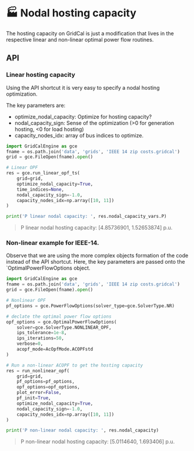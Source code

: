 # 🏭 Nodal hosting capacity

The hosting capacity on GridCal is just a modification that lives in the respective
linear and non-linear optimal power flow routines.

## API

### Linear hosting capacity

Using the API shortcut it is very easy to specify a nodal hosting optimization.

The key parameters are:
- optimize_nodal_capacity: Optimize for hosting capacity?
- nodal_capacity_sign: Sense of the optimization (>0 for generation hosting, <0 for load hosting)
- capacity_nodes_idx: array of bus indices to optimize.

```python
import GridCalEngine as gce
fname = os.path.join('data', 'grids', 'IEEE 14 zip costs.gridcal')
grid = gce.FileOpen(fname).open()

# Linear OPF
res = gce.run_linear_opf_ts(
    grid=grid,
    optimize_nodal_capacity=True,
    time_indices=None,
    nodal_capacity_sign=-1.0,
    capacity_nodes_idx=np.array([10, 11])
)

print('P linear nodal capacity: ', res.nodal_capacity_vars.P)
```

> P linear nodal hosting capacity: [4.85736901, 1.52653874] p.u.

### Non-linear example for IEEE-14.

Observe that we are using the more complex objects formation of the code instead of the API shortcut.
Here, the key parameters are passed onto the `OptimalPowerFlowOptions object.

```python
import GridCalEngine as gce
fname = os.path.join('data', 'grids', 'IEEE 14 zip costs.gridcal')
grid = gce.FileOpen(fname).open()

# Nonlinear OPF
pf_options = gce.PowerFlowOptions(solver_type=gce.SolverType.NR)

# declate the optimal power flow options
opf_options = gce.OptimalPowerFlowOptions(
    solver=gce.SolverType.NONLINEAR_OPF, 
    ips_tolerance=1e-8,
    ips_iterations=50, 
    verbose=0, 
    acopf_mode=AcOpfMode.ACOPFstd
)

# Run a non-linear ACOPF to get the hosting capacity
res = run_nonlinear_opf(
    grid=grid, 
    pf_options=pf_options, 
    opf_options=opf_options, 
    plot_error=False, 
    pf_init=True,
    optimize_nodal_capacity=True,
    nodal_capacity_sign=-1.0,
    capacity_nodes_idx=np.array([10, 11])
)

print('P non-linear nodal capacity: ', res.nodal_capacity)
```
> P non-linear nodal hosting capacity: [5.0114640, 1.693406] p.u.
 

